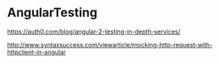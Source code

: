 # AngularTesting

https://auth0.com/blog/angular-2-testing-in-depth-services/

http://www.syntaxsuccess.com/viewarticle/mocking-http-request-with-httpclient-in-angular
